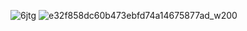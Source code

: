 ![6jtg](https://github.com/Bonekazz/Bonekazz/assets/103968474/a6c6f6c3-5b27-408f-b561-fd3fcce09859)
![e32f858dc60b473ebfd74a14675877ad_w200](https://github.com/Bonekazz/Bonekazz/assets/103968474/97eb8a7c-234c-4f80-b903-80da6f2a0b69)
